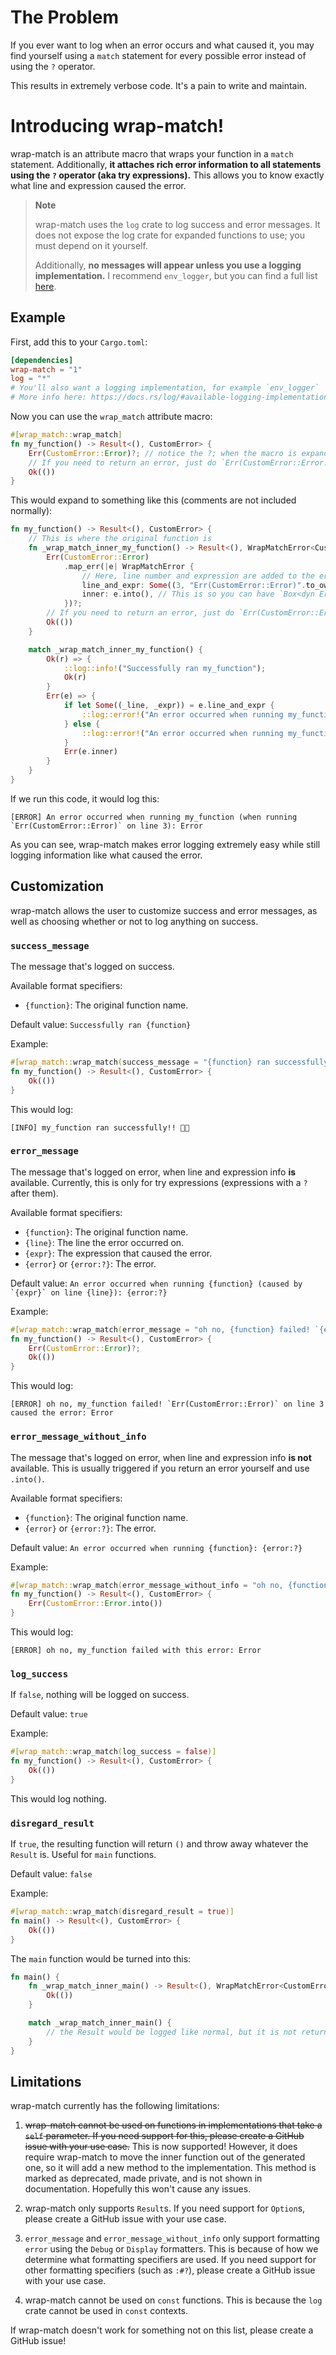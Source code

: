 # The Problem

If you ever want to log when an error occurs and what caused it, you may find yourself using a `match` statement for every possible error instead of using the `?` operator.

This results in extremely verbose code. It's a pain to write and maintain.

# Introducing wrap-match!

wrap-match is an attribute macro that wraps your function in a `match` statement. Additionally, **it attaches rich error information to all statements using the `?` operator (aka try expressions).**
This allows you to know exactly what line and expression caused the error.

> **Note**
>
> wrap-match uses the `log` crate to log success and error messages. It does not expose the log crate for expanded functions to use; you must depend on it yourself.
>
> Additionally, **no messages will appear unless you use a logging implementation.** I recommend `env_logger`, but you can find a full list
> [here](https://docs.rs/log/#available-logging-implementations).

## Example

First, add this to your `Cargo.toml`:

```toml
[dependencies]
wrap-match = "1"
log = "*"
# You'll also want a logging implementation, for example `env_logger`
# More info here: https://docs.rs/log/#available-logging-implementations
```

Now you can use the `wrap_match` attribute macro:

```rust
#[wrap_match::wrap_match]
fn my_function() -> Result<(), CustomError> {
    Err(CustomError::Error)?; // notice the ?; when the macro is expanded, it will be modified to include line number and expression
    // If you need to return an error, just do `Err(CustomError::Error.into())`
    Ok(())
}
```

This would expand to something like this (comments are not included normally):

```rust
fn my_function() -> Result<(), CustomError> {
    // This is where the original function is
    fn _wrap_match_inner_my_function() -> Result<(), WrapMatchError<CustomError>> {
        Err(CustomError::Error)
            .map_err(|e| WrapMatchError {
                // Here, line number and expression are added to the error
                line_and_expr: Some((3, "Err(CustomError::Error)".to_owned())),
                inner: e.into(), // This is so you can have `Box<dyn Error>` as your error type (however, we need to disable the `clippy::useless_conversion` lint to allow this)
            })?;
        // If you need to return an error, just do `Err(CustomError::Error.into())`
        Ok(())
    }

    match _wrap_match_inner_my_function() {
        Ok(r) => {
            ::log::info!("Successfully ran my_function");
            Ok(r)
        }
        Err(e) => {
            if let Some((_line, _expr)) = e.line_and_expr {
                ::log::error!("An error occurred when running my_function (when running `{_expr}` on line {_line}): {:?}", e.inner);
            } else {
                ::log::error!("An error occurred when running my_function: {:?}", e.inner);
            }
            Err(e.inner)
        }
    }
}
```

If we run this code, it would log this:

```log
[ERROR] An error occurred when running my_function (when running `Err(CustomError::Error)` on line 3): Error
```

As you can see, wrap-match makes error logging extremely easy while still logging information like what caused the error.

## Customization

wrap-match allows the user to customize success and error messages, as well as choosing whether or not to log anything on success.

### `success_message`

The message that's logged on success.

Available format specifiers:

-   `{function}`: The original function name.

Default value: `Successfully ran {function}`

Example:

```rust
#[wrap_match::wrap_match(success_message = "{function} ran successfully!! 🎉🎉")]
fn my_function() -> Result<(), CustomError> {
    Ok(())
}
```

This would log:

```log
[INFO] my_function ran successfully!! 🎉🎉
```

### `error_message`

The message that's logged on error, when line and expression info **is** available. Currently, this is only for try expressions (expressions with a `?` after them).

Available format specifiers:

-   `{function}`: The original function name.
-   `{line}`: The line the error occurred on.
-   `{expr}`: The expression that caused the error.
-   `{error}` or `{error:?}`: The error.

Default value: `` An error occurred when running {function} (caused by `{expr}` on line {line}): {error:?} ``

Example:

```rust
#[wrap_match::wrap_match(error_message = "oh no, {function} failed! `{expr}` on line {line} caused the error: {error:?}")]
fn my_function() -> Result<(), CustomError> {
    Err(CustomError::Error)?;
    Ok(())
}
```

This would log:

```log
[ERROR] oh no, my_function failed! `Err(CustomError::Error)` on line 3 caused the error: Error
```

### `error_message_without_info`

The message that's logged on error, when line and expression info **is not** available. This is usually triggered if you return an error yourself and use `.into()`.

Available format specifiers:

-   `{function}`: The original function name.
-   `{error}` or `{error:?}`: The error.

Default value: `An error occurred when running {function}: {error:?}`

Example:

```rust
#[wrap_match::wrap_match(error_message_without_info = "oh no, {function} failed with this error: {error:?}")]
fn my_function() -> Result<(), CustomError> {
    Err(CustomError::Error.into())
}
```

This would log:

```log
[ERROR] oh no, my_function failed with this error: Error
```

### `log_success`

If `false`, nothing will be logged on success.

Default value: `true`

Example:

```rust
#[wrap_match::wrap_match(log_success = false)]
fn my_function() -> Result<(), CustomError> {
    Ok(())
}
```

This would log nothing.

### `disregard_result`

If `true`, the resulting function will return `()` and throw away whatever the `Result` is. Useful for `main` functions.

Default value: `false`

Example:

```rust
#[wrap_match::wrap_match(disregard_result = true)]
fn main() -> Result<(), CustomError> {
    Ok(())
}
```

The `main` function would be turned into this:

```rust
fn main() {
    fn _wrap_match_inner_main() -> Result<(), WrapMatchError<CustomError>> {
        Ok(())
    }

    match _wrap_match_inner_main() {
        // the Result would be logged like normal, but it is not returned
    }
}
```

## Limitations

wrap-match currently has the following limitations:

1.  ~~wrap-match cannot be used on functions in implementations that take a `self` parameter. If you need support for this, please create a GitHub issue with your use case.~~ This is now supported!
    However, it does require wrap-match to move the inner function out of the generated one, so it will add a new method to the implementation. This method is marked as deprecated, made private, and
    is not shown in documentation. Hopefully this won't cause any issues.

1.  wrap-match only supports `Result`s. If you need support for `Option`s, please create a GitHub issue with your use case.

1.  `error_message` and `error_message_without_info` only support formatting `error` using the `Debug` or `Display` formatters. This is because of how we determine what formatting specifiers are used.
    If you need support for other formatting specifiers (such as `:#?`), please create a GitHub issue with your use case.

1.  wrap-match cannot be used on `const` functions. This is because the `log` crate cannot be used in `const` contexts.

If wrap-match doesn't work for something not on this list, please create a GitHub issue!
